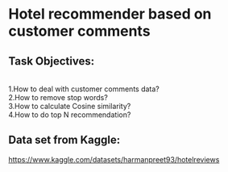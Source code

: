 # Hotel recommender based on customer comments

## Task Objectives:

<br> 1.How to deal with customer comments data? 
<br>  2.How to remove stop words?
<br> 3.How to calculate Cosine similarity?
<br> 4.How to do top N recommendation?


## Data set from Kaggle:
https://www.kaggle.com/datasets/harmanpreet93/hotelreviews
